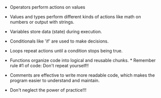   

  *  Operators perform actions on values 
  *  Values and types perform different kinds of actions like math on numbers or output with strings.
  *  Variables store data (state) during execution.
  *  Conditionals like 'if' are used to make decisions.
  *  Loops repeat actions until a condition stops being true.
  *  Functions organize code into logical and reusable chunks. 
    *  Remember rule #1 of code:  Don't repeat yourself!!
  
  *  Comments are effective to write more readable code, which makes the program easier to understand and maintain.
  *  Don't neglect the power of practice!!!
  